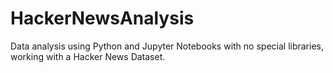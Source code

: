 # HackerNewsAnalysis
Data analysis using Python and Jupyter Notebooks with no special libraries, working with a Hacker News Dataset.
